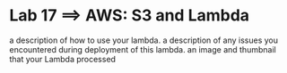 # Lab 17 ==> AWS: S3 and Lambda

a description of how to use your lambda.
a description of any issues you encountered during deployment of this lambda.
an image and thumbnail that your Lambda processed
